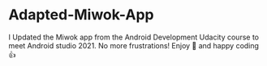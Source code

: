 # Adapted-Miwok-App
I Updated the Miwok app from the Android Development Udacity course to meet Android studio 2021. No more frustrations! Enjoy 🙂 and happy coding 👍
